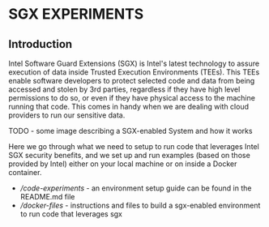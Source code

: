 # SGX EXPERIMENTS

## Introduction
Intel Software Guard Extensions (SGX) is Intel's latest technology to assure execution of data inside Trusted Execution Environments (TEEs). This TEEs enable software developers to protect selected code and data from being accessed and stolen by 3rd parties, regardless if they have high level permissions to do so, or even if they have physical access to the machine running that code. This comes in handy when we are dealing with cloud providers to run our sensitive data.

TODO - some image describing a SGX-enabled System and how it works

Here we go through what we need to setup to run code that leverages Intel SGX security benefits, and we set up and run examples (based on those provided by Intel) either on your local machine or on inside a Docker container.

* */code-experiments* - an environment setup guide can be found in the README.md file
* */docker-files* - instructions and files to build a sgx-enabled environment to run code that leverages sgx
